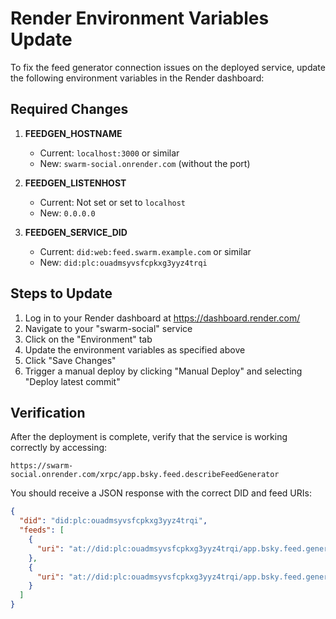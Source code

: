 # Render Environment Variables Update

To fix the feed generator connection issues on the deployed service, update the following environment variables in the Render dashboard:

## Required Changes

1. **FEEDGEN_HOSTNAME**
   - Current: `localhost:3000` or similar
   - New: `swarm-social.onrender.com` (without the port)

2. **FEEDGEN_LISTENHOST**
   - Current: Not set or set to `localhost`
   - New: `0.0.0.0`

3. **FEEDGEN_SERVICE_DID**
   - Current: `did:web:feed.swarm.example.com` or similar
   - New: `did:plc:ouadmsyvsfcpkxg3yyz4trqi`

## Steps to Update

1. Log in to your Render dashboard at https://dashboard.render.com/
2. Navigate to your "swarm-social" service
3. Click on the "Environment" tab
4. Update the environment variables as specified above
5. Click "Save Changes"
6. Trigger a manual deploy by clicking "Manual Deploy" and selecting "Deploy latest commit"

## Verification

After the deployment is complete, verify that the service is working correctly by accessing:

```
https://swarm-social.onrender.com/xrpc/app.bsky.feed.describeFeedGenerator
```

You should receive a JSON response with the correct DID and feed URIs:

```json
{
  "did": "did:plc:ouadmsyvsfcpkxg3yyz4trqi",
  "feeds": [
    {
      "uri": "at://did:plc:ouadmsyvsfcpkxg3yyz4trqi/app.bsky.feed.generator/whats-alf"
    },
    {
      "uri": "at://did:plc:ouadmsyvsfcpkxg3yyz4trqi/app.bsky.feed.generator/swarm-community"
    }
  ]
}
``` 